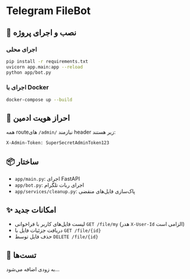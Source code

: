 # Telegram FileBot

## 💾 نصب و اجرای پروژه

### اجرای محلی
```bash
pip install -r requirements.txt
uvicorn app.main:app --reload
python app/bot.py
```

### اجرای با Docker
```bash
docker-compose up --build
```

## 🔐 احراز هویت ادمین
همه routeهای `/admin/` نیازمند header زیر هستند:
```
X-Admin-Token: SuperSecretAdminToken123
```

## 📦 ساختار
- `app/main.py`: اجرای FastAPI
- `app/bot.py`: اجرای ربات تلگرام
- `app/services/cleanup.py`: پاک‌سازی فایل‌های منقضی

## ✨ امکانات جدید
- لیست فایل‌های کاربر با فراخوانی `GET /file/my` (هدر `X-User-Id` الزامی است)
- دریافت جزئیات فایل با `GET /file/{id}`
- حذف فایل توسط `DELETE /file/{id}`

## 🧪 تست‌ها
به زودی اضافه می‌شود...
